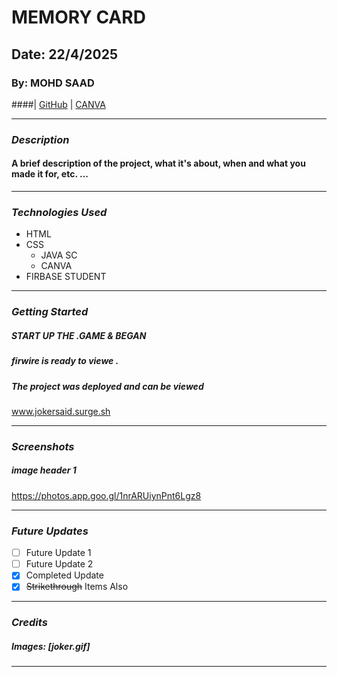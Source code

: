 # MEMORY CARD

## Date: 22/4/2025

### By: MOHD SAAD

####| [GitHub](https://github.com/Mohdsaad83/) | [CANVA](https://www.canva.com/design/DAGlW--2AL0/lW-zCFGJML8JXXZTuwxPYA/edit?utm_content=DAGlW--2AL0&utm_campaign=designshare&utm_medium=link2&utm_source=sharebutton)

---

### **_Description_**

#### A brief description of the project, what it's about, when and what you made it for, etc. ...

---

### **_Technologies Used_**

- HTML 
- CSS 
  - JAVA SC
  - CANVA
- FIRBASE STUDENT

---

### **_Getting Started_**

##### START UP THE .GAME & BEGAN

##### firwire is ready to viewe .

##### The project was deployed and can be viewed
www.jokersaid.surge.sh

---

### **_Screenshots_**

##### image header 1

https://photos.app.goo.gl/1nrARUiynPnt6Lgz8


---

### **_Future Updates_**

- [ ] Future Update 1
- [ ] Future Update 2
- [x] Completed Update
- [x] ~~Strikethrough~~ Items Also

---

### **_Credits_**

#####  Images: [joker.gif]



---
